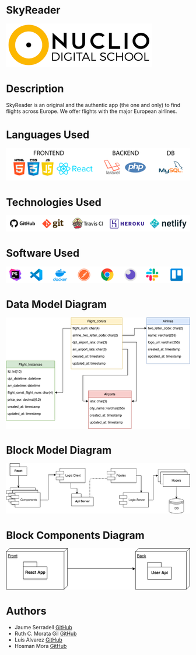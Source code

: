 # SkyReader
![NUCLIO](nuclio_logo.png)


# Description
SkyReader is an original and the authentic app (the one and only) to find flights across Europe. We offer flights with the major European airlines.


# Languages Used
![USED LANGUAGE](languages.gif)


# Technologies Used
![USED TECHNOLOGIES](technologies.gif)


# Software Used
![USED PROGRAMS](programs.gif)


# Data Model Diagram
![DATA MODEL](data_model.png) 


# Block Model Diagram
![BLOCK MODEL](block_model.png)


# Block Components Diagram
![BLOCK COMPONENTS](block_components.png)



# Authors
- Jaume Serradell [GitHub](https://github.com/jaumeserr)
- Ruth C. Morata Gil [GitHub](https://github.com/achtur)
- Luis Alvarez [GitHub](https://github.com/LuiAlvarez)
- Hosman Mora [GitHub](https://github.com/Hosman74)


